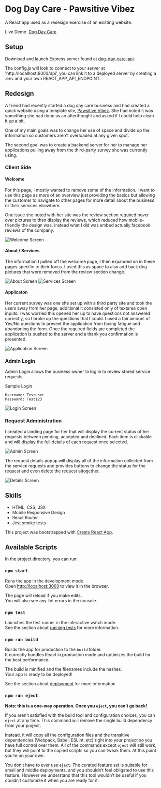 # Dog Day Care - Pawsitive Vibez

A React app used as a redesign exercise of an existing website.

Live Demo: [Dog Day Care](https://dog-day-care-app.now.sh)

## Setup

Download and launch Express server found at [dog-day-care-api](https://github.com/alexnwalters/dog-day-care-api).

The config.js will look to connect to your server at 'http://localhost:8000/api', you can link it to a deployed server by creating a .env and your own REACT_APP_API_ENDPOINT.

## Redesign

A friend had recently started a dog day care business and had created a quick website using a template site, [Pawsitive Vibez](https://www.pawsitivevibezmd.com/).  She had noted it was something she had done as an afterthought and asked if I could help clean it up a bit.

One of my main goals was to change her use of space and divide up the information so customers aren't overloaded at any given spot.  

The second goal was to create a backend server for her to manage her applications pulling away from the third-party survey she was currently using.

### Client Side

#### Welcome

For this page, I mostly wanted to remove some of the information.  I want to use this page as more of an overview just providing the basics but allowing the customer to navigate to other pages for more detail about the business or their services elsewhere.

One issue she noted with her site was the review section required hover over pictures to then display the reviews, which reduced how mobile-friendly the design was.  Instead what I did was embed actually facebook reviews of the company.

![Welcome Screen](https://github.com/alexnwalters/Dog-Day-Care-App/blob/master/readmeme_pics/screenshot_welcome_ipad.png "Welcome")

#### About / Services

The information I pulled off the welcome page, I then expanded on in these pages specific to their focus.  I used this as space to also add back dog pictures that were removed from the review section change.

![About Screen](https://github.com/alexnwalters/Dog-Day-Care-App/blob/master/readmeme_pics/screenshot_about_ipad.png "About")
![Services Screen](https://github.com/alexnwalters/Dog-Day-Care-App/blob/master/readmeme_pics/screenshot_services_ipad.png "Services")

#### Applicaton 

Her current survey was one she set up with a third party site and took the users away from her page, additional it consisted only of textarea open inputs. I was worried this opened her up to have questions not answered correctly, so I broke up the questions that I could.  I used a fair amount of Yes/No questions to prevent the application from facing fatigue and abandoning the form. Once the required fields are completed the application is pushed to the server and a thank you confirmation is presented.

![Application Screen](https://github.com/alexnwalters/Dog-Day-Care-App/blob/master/readmeme_pics/screenshot_application_ipad.png "Application")

### Admin Login

Admin Login allows the business owner to log in to review stored service requests.

Sample Login

```
Username: Testuser
Password: Test123
```
![Login Screen](https://github.com/alexnwalters/Dog-Day-Care-App/blob/master/readmeme_pics/screenshot_login_ipad.png "Login")

### Request Administration

I created a landing page for her that will display the current status of her requests between pending, accepted and declined.  Each item is clickable and will display the full details of each request once selected.

![Admin Screen](https://github.com/alexnwalters/Dog-Day-Care-App/blob/master/readmeme_pics/screenshot_admin_ipad.png "Admin")

The request details popup will display all of the information collected from the service requests and provides buttons to change the status for the request and even delete the request altogether.

![Details Screen](https://github.com/alexnwalters/Dog-Day-Care-App/blob/master/readmeme_pics/screenshot_details_ipad.png "Details")

## Skills

* HTML, CSS, JSX
* Mobile Responsive Design
* React Router
* Jest smoke tests

This project was bootstrapped with [Create React App](https://github.com/facebook/create-react-app).

## Available Scripts

In the project directory, you can run:

### `npm start`

Runs the app in the development mode.<br />
Open [http://localhost:3000](http://localhost:3000) to view it in the browser.

The page will reload if you make edits.<br />
You will also see any lint errors in the console.

### `npm test`

Launches the test runner in the interactive watch mode.<br />
See the section about [running tests](https://facebook.github.io/create-react-app/docs/running-tests) for more information.

### `npm run build`

Builds the app for production to the `build` folder.<br />
It correctly bundles React in production mode and optimizes the build for the best performance.

The build is minified and the filenames include the hashes.<br />
Your app is ready to be deployed!

See the section about [deployment](https://facebook.github.io/create-react-app/docs/deployment) for more information.

### `npm run eject`

**Note: this is a one-way operation. Once you `eject`, you can’t go back!**

If you aren’t satisfied with the build tool and configuration choices, you can `eject` at any time. This command will remove the single build dependency from your project.

Instead, it will copy all the configuration files and the transitive dependencies (Webpack, Babel, ESLint, etc) right into your project so you have full control over them. All of the commands except `eject` will still work, but they will point to the copied scripts so you can tweak them. At this point you’re on your own.

You don’t have to ever use `eject`. The curated feature set is suitable for small and middle deployments, and you shouldn’t feel obligated to use this feature. However we understand that this tool wouldn’t be useful if you couldn’t customize it when you are ready for it.
